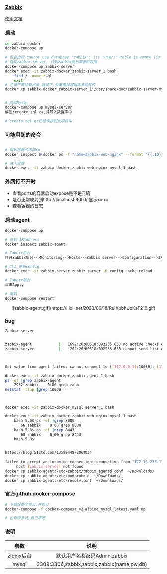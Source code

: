 ### [Zabbix](https://www.zabbix.com/container_images)
[使用文档](https://www.zabbix.com/documentation/current/manual/installation/containers)

### 启动
```bash
cd zabbix-docker
docker-compose up

# 但会出现 cannot use database "zabbix": its "users" table is empty (is this the Zabbix proxy database?)
# 启动zabbix-server, 找到zabbix最初需要的数据
docker-compose up zabbix-server
docker exec -it zabbix-docker_zabbix-server_1 bash
    find / -name *sql
    exit
# 注意不要挂载出来,我试下,会覆盖掉容器本来就有的
docker cp zabbix-docker_zabbix-server_1:/usr/share/doc/zabbix-server-mysql/create.sql.gz  ~/Downloads/


# 启动Mysql
docker-compose up mysql-server
解压:create.sql.gz,并导入数据库中

# create.sql.gz已经保存到此项目中
```

### 可能用到的命令
```bash

# 得到容器的内部ip
docker inspect $(docker ps -f "name=zabbix-web-nginx" --format "{{.ID}}") --format='{{ (index .NetworkSettings.Networks "zabbix-docker_zbx_net_frontend").IPAddress  }}'

# 进入容器
docker exec -it zabbix-docker_zabbix-web-nginx-mysql_1 bash 

```




### 外网打不开时
- 查看ports的容器启动expose是不是正确
- 是否正常映射到http://localhost:9000/,显示xx:xx
- 查看容器的日志

### 启动agent
```bash
docker-compose up

# 得到 IPAddress
docker inspect zabbix-agent

# Zabbix后台
打开Zabbix后台-->Monitoring-->Hosts-->Zabbix server-->Configuration-->IP address-->填入刚刚得到的IP-->update

# CLI,更新config
docker exec -it zabbix-server zabbix_server -R config_cache_reload

# Zabbix后台
点击Apply

# 重启
docker-compose restart
```
<center>![zabbix-agent.gif](https://i.loli.net/2020/06/18/RuIXpbhUoKzF216.gif)</center>


### bug
```bash
Zabbix server


zabbix-agent            |   1692:20200618:092235.633 no active checks on server [zabbix-server:10051]: host [zabbix-server] not found
zabbix-server           |    202:20200618:092235.633 cannot send list of active checks to "172.16.239.6": host [zabbix-server] not found



Get value from agent failed: cannot connect to [[127.0.0.1]:10050]: [111] Connection refused

docker exec -it zabbix-docker_zabbix-agent_1 bash
ps -ef |grep zabbix-agent
    2932 zabbix    0:00 grep zabb
netstat -tlnp |grep 10050



docker exec -it zabbix-docker_mysql-server_1 bash

docker exec -it zabbix-docker_zabbix-web-nginx-mysql_1 bash
    bash-5.0$ ps -ef |grep 8080
       66 zabbix    0:00 grep 8080
    bash-5.0$ ps -ef |grep 8443
       68 zabbix    0:00 grep 8443
    bash-5.0$


https://blog.51cto.com/13589448/2068034
                                                          
failed to accept an incoming connection: connection from "172.16.238.1" rejected, allowed hosts: "zabbix-agent"
     host [zabbix-server] not found
docker cp zabbix-agent:/etc/zabbix/zabbix_agentd.conf  ~/Downloads/
docker cp zabbix-agent:/etc/modprobe.d  ~/Downloads/
docker cp zabbix-agent:/etc/resolv.conf  ~/Downloads/
```



### 官方[github docker-compose](https://github.com/zabbix/zabbix-docker/blob/5.0/docker-compose_v3_alpine_mysql_latest.yaml)
```bash
# 下载好整个项目,并启动
docker-compose -f docker-compose_v3_alpine_mysql_latest.yaml up

# 也有很多坑,自己填吧
```

### 说明
| 参数 | 说明 |
| :------: | :------: | 
| [zibbix后台](http://0.0.0.0:8081/) | 默认用户名和密码Admin,zabbix  |
| mysql | 3309:3306,zabbix,zabbix,zabbix(name,pw,db) | 

